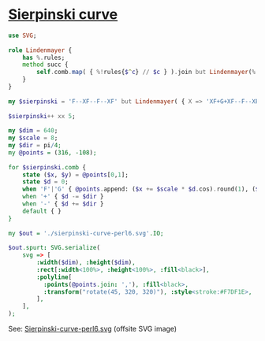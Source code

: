 [1]: https://rosettacode.org/wiki/Sierpinski_curve

# [Sierpinski curve][1]


```raku
use SVG;
 
role Lindenmayer {
    has %.rules;
    method succ {
        self.comb.map( { %!rules{$^c} // $c } ).join but Lindenmayer(%!rules)
    }
}
 
my $sierpinski = 'F--XF--F--XF' but Lindenmayer( { X => 'XF+G+XF--F--XF+G+X' } );
 
$sierpinski++ xx 5;
 
my $dim = 640;
my $scale = 8;
my $dir = pi/4;
my @points = (316, -108);
 
for $sierpinski.comb {
    state ($x, $y) = @points[0,1];
    state $d = 0;
    when 'F'|'G' { @points.append: ($x += $scale * $d.cos).round(1), ($y += $scale * $d.sin).round(1) }
    when '+' { $d -= $dir }
    when '-' { $d += $dir }
    default { }
}
 
my $out = './sierpinski-curve-perl6.svg'.IO;
 
$out.spurt: SVG.serialize(
    svg => [
        :width($dim), :height($dim),
        :rect[:width<100%>, :height<100%>, :fill<black>],
        :polyline[
          :points(@points.join: ','), :fill<black>,
          :transform("rotate(45, 320, 320)"), :style<stroke:#F7DF1E>,
        ],
    ],
);
```


See: [Sierpinski-curve-perl6.svg](https://github.com/thundergnat/rc/blob/master/img/sierpinski-curve-perl6.svg) (offsite SVG image)
